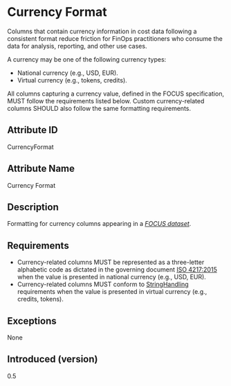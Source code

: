 # Currency Format

Columns that contain currency information in cost data following a consistent format reduce friction for FinOps practitioners who consume the data for analysis, reporting, and other use cases.

A currency may be one of the following currency types:

* National currency (e.g., USD, EUR).
* Virtual currency (e.g., tokens, credits).

All columns capturing a currency value, defined in the FOCUS specification, MUST follow the requirements listed below. Custom currency-related columns SHOULD also follow the same formatting requirements.

## Attribute ID

CurrencyFormat

## Attribute Name

Currency Format

## Description

Formatting for currency columns appearing in a [*FOCUS dataset*](#glossary:FOCUS-dataset).

## Requirements

* Currency-related columns MUST be represented as a three-letter alphabetic code as dictated in the governing document [ISO 4217:2015](https://www.iso.org/standard/64758.html) when the value is presented in national currency (e.g., USD, EUR).
* Currency-related columns MUST conform to [StringHandling](#stringhandling) requirements when the value is presented in virtual currency (e.g., credits, tokens).

## Exceptions

None

## Introduced (version)

0.5
